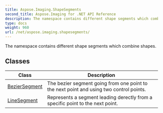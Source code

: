 ```yaml
---
title: Aspose.Imaging.ShapeSegments
second_title: Aspose.Imaging for .NET API Reference
description: The namespace contains different shape segments which combine shapes
type: docs
weight: 960
url: /net/aspose.imaging.shapesegments/
---
```

The namespace contains different shape segments which combine shapes.

## Classes

| Class | Description |
| --- | --- |
| [BezierSegment](./beziersegment/) | The bezier segment going from one point to the next point and using two control points. |
| [LineSegment](./linesegment/) | Represents a segment leading derectly from a specific point to the next point. |


